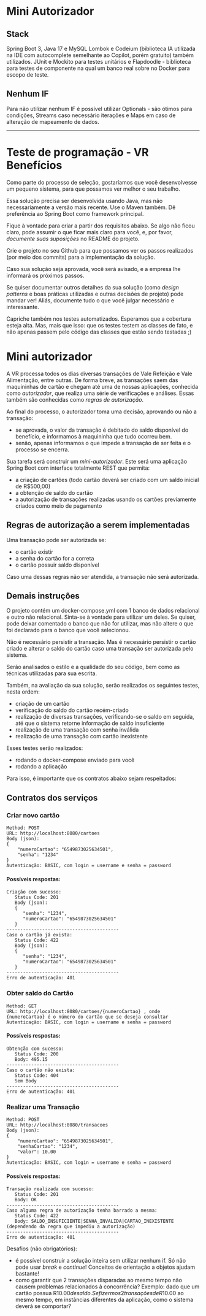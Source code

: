 # Mini Autorizador

## Stack

Spring Boot 3, Java 17 e MySQL
Lombok e Codeium (biblioteca IA utilizada na IDE com autocomplete semelhante ao Copilot, porém gratuito) também utilizados.
JUnit e Mockito para testes unitários e Flapdoodle - biblioteca para testes de componente na qual um banco real sobre no Docker para escopo de teste.

## Nenhum IF

Para não utilizar nenhum IF é possível utilizar Optionals - são ótimos para condições, Streams caso necessário iterações e Maps em caso de alteração de mapeamento de dados.

---

# Teste de programação - VR Benefícios

Como parte do processo de seleção, gostaríamos que você desenvolvesse um pequeno sistema, para que possamos ver melhor o seu trabalho.

Essa solução precisa ser desenvolvida usando Java, mas não necessariamente a versão mais recente. Use o Maven também. Dê preferência ao Spring Boot como framework principal.

Fique à vontade para criar a partir dos requisitos abaixo. Se algo não ficou claro, pode assumir o que ficar mais claro para você, e, por favor, *documente suas suposições* no README do projeto.

Crie o projeto no seu Github para que possamos ver os passos realizados (por meio dos commits) para a implementação da solução.

Caso sua solução seja aprovada, você será avisado, e a empresa lhe informará os próximos passos.

Se quiser documentar outros detalhes da sua solução (como *design patterns* e boas práticas utilizadas e outras decisões de projeto) pode mandar ver!
Aliás, documente tudo o que você julgar necessário e interessante.

Capriche também nos testes automatizados. Esperamos que a cobertura esteja alta. Mas, mais que isso: que os testes testem as classes de fato, e não apenas passem pelo código das classes que estão sendo testadas ;)

# Mini autorizador

A VR processa todos os dias diversas transações de Vale Refeição e Vale Alimentação, entre outras.
De forma breve, as transações saem das maquininhas de cartão e chegam até uma de nossas aplicações, conhecida como *autorizador*, que realiza uma série de verificações e análises. Essas também são conhecidas como *regras de autorização*.

Ao final do processo, o autorizador toma uma decisão, aprovando ou não a transação:
* se aprovada, o valor da transação é debitado do saldo disponível do benefício, e informamos à maquininha que tudo ocorreu bem.
* senão, apenas informamos o que impede a transação de ser feita e o processo se encerra.

Sua tarefa será construir um *mini-autorizador*. Este será uma aplicação Spring Boot com interface totalmente REST que permita:

* a criação de cartões (todo cartão deverá ser criado com um saldo inicial de R$500,00)
* a obtenção de saldo do cartão
* a autorização de transações realizadas usando os cartões previamente criados como meio de pagamento

## Regras de autorização a serem implementadas

Uma transação pode ser autorizada se:
* o cartão existir
* a senha do cartão for a correta
* o cartão possuir saldo disponível

Caso uma dessas regras não ser atendida, a transação não será autorizada.

## Demais instruções

O projeto contém um docker-compose.yml com 1 banco de dados relacional e outro não relacional.
Sinta-se à vontade para utilizar um deles. Se quiser, pode deixar comentado o banco que não for utilizar, mas não altere o que foi declarado para o banco que você selecionou.

Não é necessário persistir a transação. Mas é necessário persistir o cartão criado e alterar o saldo do cartão caso uma transação ser autorizada pelo sistema.

Serão analisados o estilo e a qualidade do seu código, bem como as técnicas utilizadas para sua escrita.

Também, na avaliação da sua solução, serão realizados os seguintes testes, nesta ordem:

* criação de um cartão
* verificação do saldo do cartão recém-criado
* realização de diversas transações, verificando-se o saldo em seguida, até que o sistema retorne informação de saldo insuficiente
* realização de uma transação com senha inválida
* realização de uma transação com cartão inexistente

Esses testes serão realizados:
* rodando o docker-compose enviado para você
* rodando a aplicação

Para isso, é importante que os contratos abaixo sejam respeitados:

## Contratos dos serviços

### Criar novo cartão
```
Method: POST
URL: http://localhost:8080/cartoes
Body (json):
{
    "numeroCartao": "6549873025634501",
    "senha": "1234"
}
Autenticação: BASIC, com login = username e senha = password
```
#### Possíveis respostas:
```
Criação com sucesso:
   Status Code: 201
   Body (json):
   {
      "senha": "1234",
      "numeroCartao": "6549873025634501"
   } 
-----------------------------------------
Caso o cartão já exista:
   Status Code: 422
   Body (json):
   {
      "senha": "1234",
      "numeroCartao": "6549873025634501"
   }
-----------------------------------------
Erro de autenticação: 401 
```

### Obter saldo do Cartão
```
Method: GET
URL: http://localhost:8080/cartoes/{numeroCartao} , onde {numeroCartao} é o número do cartão que se deseja consultar
Autenticação: BASIC, com login = username e senha = password
```

#### Possíveis respostas:
```
Obtenção com sucesso:
   Status Code: 200
   Body: 495.15 
-----------------------------------------
Caso o cartão não exista:
   Status Code: 404 
   Sem Body
-----------------------------------------
Erro de autenticação: 401 
```

### Realizar uma Transação
```
Method: POST
URL: http://localhost:8080/transacoes
Body (json):
{
    "numeroCartao": "6549873025634501",
    "senhaCartao": "1234",
    "valor": 10.00
}
Autenticação: BASIC, com login = username e senha = password
```

#### Possíveis respostas:
```
Transação realizada com sucesso:
   Status Code: 201
   Body: OK 
-----------------------------------------
Caso alguma regra de autorização tenha barrado a mesma:
   Status Code: 422 
   Body: SALDO_INSUFICIENTE|SENHA_INVALIDA|CARTAO_INEXISTENTE (dependendo da regra que impediu a autorização)
-----------------------------------------
Erro de autenticação: 401 
```

Desafios (não obrigatórios):
* é possível construir a solução inteira sem utilizar nenhum if. Só não pode usar *break* e *continue*! Conceitos de orientação a objetos ajudam bastante!
* como garantir que 2 transações disparadas ao mesmo tempo não causem problemas relacionados à concorrência?
  Exemplo: dado que um cartão possua R$10.00 de saldo. Se fizermos 2 transações de R$10.00 ao mesmo tempo, em instâncias diferentes da aplicação, como o sistema deverá se comportar?
